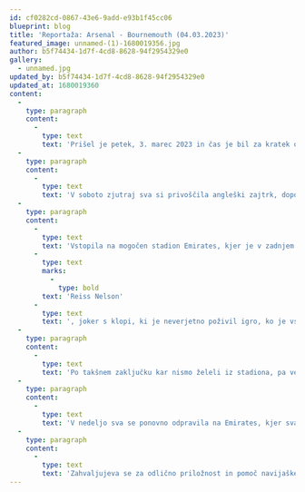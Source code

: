 ```yaml
---
id: cf0282cd-0867-43e6-9add-e93b1f45cc06
blueprint: blog
title: 'Reportaža: Arsenal - Bournemouth (04.03.2023)'
featured_image: unnamed-(1)-1680019356.jpg
author: b5f74434-1d7f-4cd8-8628-94f2954329e0
gallery:
  - unnamed.jpg
updated_by: b5f74434-1d7f-4cd8-8628-94f2954329e0
updated_at: 1680019360
content:
  -
    type: paragraph
    content:
      -
        type: text
        text: 'Prišel je petek, 3. marec 2023 in čas je bil za kratek oddih v Londonu ter težko pričakovani ogled tekme Arsenala na Emiratesu. Letela sva iz Zagreba ter v pozno popoldanskih urah prispela v severni London. Proti večeru sva obiskala bar blizu hotela, kjer sva že opazila nekaj navijačev v dresu Arsenala.'
  -
    type: paragraph
    content:
      -
        type: text
        text: 'V soboto zjutraj sva si privoščila angleški zajtrk, dopoldne izkoristila za kratek ogled Londona, približno 3 ure pred tekmo pa se že napotila proti Emiratesu. V bližini stadiona se je že čutil utrip prihajajoče tekme, zato sva se odločila obiskati bar the Tollington Arms, ki je bil dve uri pred tekmo že nabito poln. Imela sva srečo, da pred barom ni bilo kolone in sva lahko takoj vstopila. Po prvem okrepčilu sva opazila, da se je nabralo res veliko ljudi, ki so želeli vstopiti. Notri se je že čutila navijaška atmosfera ter pričakovanje nove zmage na poti do naslova prvaka. Eno uro pred tekmo sva se odpravila na stadion, kjer naju je presenetilo, kako hitro in brez težav poteka vstop na stadion.'
  -
    type: paragraph
    content:
      -
        type: text
        text: 'Vstopila na mogočen stadion Emirates, kjer je v zadnjem času očitno vse mogoče. Tekma se še dobro ni začela, že smo po uigrani akciji gostov zaostajali z 0:1. V nadaljevanju enosmerni promet naših fantov, vendar brez konkretnega zaključka. Polčas, zaostanek, ampak nič resnega. Drugi polčas se je začel tam, kjer se je prvi končal, bolj kot ne jalov pritisk naših. Potem pa 57. minuta, protinapad gostov in hladen tuš za 60.000 gledalcev na stadionu. 0:2. Nekaj minut smo potrebovali, da smo zopet začeli glasno navijati, po znižanju rezultata na 1:2 se je vrnilo upanje na preobrat. Osem minut kasneje pa izenačenje in prva mini eksplozija navdušenja na stadionu. Imamo več kot 20 minut časa, da zmagamo. V zadnjih dvajsetih minutah gostje praktično niso prišli na našo igralno polovico, vendar tudi gola za vodstvo ni bilo… Vse do 97. minute… '
      -
        type: text
        marks:
          -
            type: bold
        text: 'Reiss Nelson'
      -
        type: text
        text: ', joker s klopi, ki je neverjetno poživil igro, ko je vstopil. Fantastičen strel z levico in izbruh navdušenja vseh prisotnih na stadionu in na igrišču.'
  -
    type: paragraph
    content:
      -
        type: text
        text: 'Po takšnem zaključku kar nismo želeli iz stadiona, pa vendar sva se v kratkem ponovno prestavila v prej omenjeni bar, kjer smo se še malo poveselili z navijaškimi napevi in nekaj kozarčkih piva.'
  -
    type: paragraph
    content:
      -
        type: text
        text: 'V nedeljo sva se ponovno odpravila na Emirates, kjer sva si v miru pogledala stadion, uživala v njegovi lepoti, ter sklenila, da se vsekakor še vrneva.'
  -
    type: paragraph
    content:
      -
        type: text
        text: 'Zahvaljujeva se za odlično priložnost in pomoč navijaškem klubu Arsenal Slovenija ter predvsem Urošu za ustrežljivost in razpoložljivost.'
---
```

